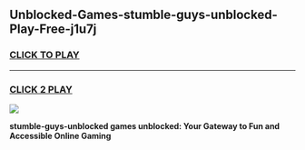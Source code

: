 
## Unblocked-Games-stumble-guys-unblocked-Play-Free-j1u7j
<h3>
<a href="https://premium76.site?title=stumble-guys-unblocked&ref=20M">CLICK TO PLAY</a></h3>
<hr>

<h3>
<a href="https://premium76.site?title=stumble-guys-unblocked&ref=20M">CLICK 2 PLAY</a>
  
</h3>

<a href="https://premium76.site?title=stumble-guys-unblocked&ref=19M"><img src="https://clearcache.store/games.png"></a>


**stumble-guys-unblocked games unblocked: Your Gateway to Fun and Accessible Online Gaming**
